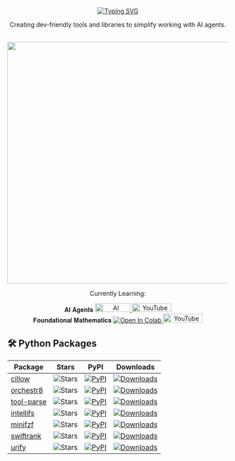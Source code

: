 <div align="center">
<a href="https://github.com/synacktraa">
    <img src="https://readme-typing-svg.demolab.com?&color=F79E1E&font=Georgia&size=18&duration=2000&pause=100&multiline=true&width=500&height=80&lines=Harsh+Verma;LLMOps+%7C+Backend+Engineer" alt="Typing SVG" />
</a>
<br/>

Creating dev-friendly tools and libraries to simplify working with AI agents.

<br/>
<a href="https://github.com/synacktraa">
    <img src="https://github-stats-alpha.vercel.app/api?username=synacktraa&cc=000000&tc=F79E1E&ic=fff&bc=0000" width=550px>
</a>


Currently Learning:

<p>
  𝐀𝐈 𝐀𝐠𝐞𝐧𝐭𝐬 
  <a href="https://github.com/synacktraa/ai-agents" target="_blank">
  <img src="https://img.shields.io/badge/github-%23121011.svg?style=for-the-badge&logo=github&logoColor=white" width=80px height=20px alt="AI agents github">
  </a>
  <a href="https://www.youtube.com/playlist?list=PLS01nW3RtgopsNLeM936V4TNSsvvVglLc" target="_blank">
    <img src="https://img.shields.io/badge/YouTube-FF0000?style=for-the-badge&logo=youtube&logoColor=white" width=90px height=20px alt="YouTube">
  </a>
  <br/>
  𝐅𝐨𝐮𝐧𝐝𝐚𝐭𝐢𝐨𝐧𝐚𝐥 𝐌𝐚𝐭𝐡𝐞𝐦𝐚𝐭𝐢𝐜𝐬
  <a href="https://colab.research.google.com/drive/1-k-pmQV3XwM78Ttn88wfNRSPIreZ-bfM?usp=sharing" target="_blank">
    <img src="https://colab.research.google.com/assets/colab-badge.svg" alt="Open In Colab">
  </a> 
  <a href="https://youtu.be/i7vOAcUo5iA" target="_blank">
    <img src="https://img.shields.io/badge/YouTube-FF0000?style=for-the-badge&logo=youtube&logoColor=white" width=90px height=20px alt="YouTube">
  </a>
</p>

</div>


## 🛠️ Python Packages

| Package | Stars | PyPI | Downloads |
|---------|-------|------|-----------|
| [cillow](https://github.com/synacktraa/cillow) | ![Stars](https://img.shields.io/github/stars/synacktraa/cillow?style=flat-square&labelColor=343b41) | [![PyPI](https://img.shields.io/badge/PyPi-3775A9?style=flat-square&logo=pypi&logoColor=white)](https://pypi.org/project/cillow) | [![Downloads](https://static.pepy.tech/personalized-badge/cillow?period=total&units=international_system&left_color=grey&right_color=blue&left_text=Downloads)](https://pepy.tech/project/cillow) |
| [orchestr8](https://github.com/synacktraa/orchestr8) | ![Stars](https://img.shields.io/github/stars/synacktraa/orchestr8?style=flat-square&labelColor=343b41) | [![PyPI](https://img.shields.io/badge/PyPi-3775A9?style=flat-square&logo=pypi&logoColor=white)](https://pypi.org/project/orchestr8) | [![Downloads](https://static.pepy.tech/personalized-badge/orchestr8?period=total&units=international_system&left_color=grey&right_color=blue&left_text=Downloads)](https://pepy.tech/project/orchestr8) |
| [tool-parse](https://github.com/synacktraa/tool-parse) | ![Stars](https://img.shields.io/github/stars/synacktraa/tool-parse?style=flat-square&labelColor=343b41) | [![PyPI](https://img.shields.io/badge/PyPi-3775A9?style=flat-square&logo=pypi&logoColor=white)](https://pypi.org/project/tool-parse) | [![Downloads](https://static.pepy.tech/personalized-badge/tool-parse?period=total&units=international_system&left_color=grey&right_color=blue&left_text=Downloads)](https://pepy.tech/project/tool-parse) |
| [intellifs](https://github.com/synacktraa/intellifs) | ![Stars](https://img.shields.io/github/stars/synacktraa/intellifs?style=flat-square&labelColor=343b41) | [![PyPI](https://img.shields.io/badge/PyPi-3775A9?style=flat-square&logo=pypi&logoColor=white)](https://pypi.org/project/intellifs) | [![Downloads](https://static.pepy.tech/personalized-badge/intellifs?period=total&units=international_system&left_color=grey&right_color=blue&left_text=Downloads)](https://pepy.tech/project/intellifs) |
| [minifzf](https://github.com/synacktraa/minifzf) | ![Stars](https://img.shields.io/github/stars/synacktraa/minifzf?style=flat-square&labelColor=343b41) | [![PyPI](https://img.shields.io/badge/PyPi-3775A9?style=flat-square&logo=pypi&logoColor=white)](https://pypi.org/project/minifzf) | [![Downloads](https://static.pepy.tech/personalized-badge/minifzf?period=total&units=international_system&left_color=grey&right_color=blue&left_text=Downloads)](https://pepy.tech/project/minifzf) |
| [swiftrank](https://github.com/synacktraa/swiftrank) | ![Stars](https://img.shields.io/github/stars/synacktraa/swiftrank?style=flat-square&labelColor=343b41) | [![PyPI](https://img.shields.io/badge/PyPi-3775A9?style=flat-square&logo=pypi&logoColor=white)](https://pypi.org/project/swiftrank) | [![Downloads](https://static.pepy.tech/personalized-badge/swiftrank?period=total&units=international_system&left_color=grey&right_color=blue&left_text=Downloads)](https://pepy.tech/project/swiftrank) |
| [urify](https://github.com/synacktraa/urify) | ![Stars](https://img.shields.io/github/stars/synacktraa/urify?style=flat-square&labelColor=343b41) | [![PyPI](https://img.shields.io/badge/PyPi-3775A9?style=flat-square&logo=pypi&logoColor=white)](https://pypi.org/project/urify) | [![Downloads](https://static.pepy.tech/personalized-badge/urify?period=total&units=international_system&left_color=grey&right_color=blue&left_text=Downloads)](https://pepy.tech/project/urify) |
